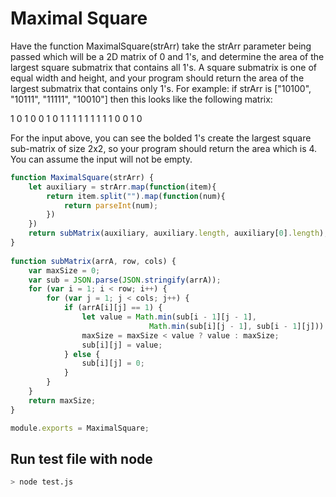 # Maximal Square
Have the function MaximalSquare(strArr) take the strArr parameter being passed which will be a 2D matrix of 0 and 1's, 
and determine the area of the largest square submatrix that contains all 1's. A square submatrix is one of equal width 
and height, and your program should return the area of the largest submatrix that contains only 1's. For example: 
if strArr is ["10100", "10111", "11111", "10010"] then this looks like the following matrix:

1 0 1 0 0
1 0 1 1 1
1 1 1 1 1
1 0 0 1 0

For the input above, you can see the bolded 1's create the largest square sub-matrix of size 2x2, so your program should 
return the area which is 4. You can assume the input will not be empty.


```javascript
function MaximalSquare(strArr) { 
    let auxiliary = strArr.map(function(item){
        return item.split("").map(function(num){
            return parseInt(num);
        })
    })
    return subMatrix(auxiliary, auxiliary.length, auxiliary[0].length); 
}
  
function subMatrix(arrA, row, cols) {
    var maxSize = 0;
    var sub = JSON.parse(JSON.stringify(arrA));
    for (var i = 1; i < row; i++) {
        for (var j = 1; j < cols; j++) {
            if (arrA[i][j] == 1) {
                let value = Math.min(sub[i - 1][j - 1],
                               Math.min(sub[i][j - 1], sub[i - 1][j])) + 1;
                maxSize = maxSize < value ? value : maxSize;		             
                sub[i][j] = value;
            } else {
                sub[i][j] = 0;
            }
        }
    }
    return maxSize;
}

module.exports = MaximalSquare;
```
## Run test file with node

```bash
> node test.js
```